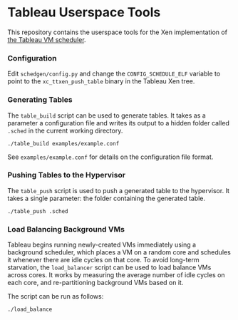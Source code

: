 # Tableau Userspace Tools

This repository contains the userspace tools for the Xen implementation
of [the Tableau VM scheduler](https://github.com/mvanga/tableau-xen-4.9).

### Configuration

Edit `schedgen/config.py` and change the `CONFIG_SCHEDULE_ELF` variable
to point to the `xc_ttxen_push_table` binary in the Tableau Xen tree.

### Generating Tables

The `table_build` script can be used to generate tables. It takes as a
parameter a configuration file and writes its output to a hidden
folder called `.sched` in the current working directory.

    ./table_build examples/example.conf

See `examples/example.conf` for details on the configuration file format.

### Pushing Tables to the Hypervisor

The `table_push` script is used to push a generated table to the hypervisor.
It takes a single parameter: the folder containing the generated table.

    ./table_push .sched

### Load Balancing Background VMs

Tableau begins running newly-created VMs immediately using a background
scheduler, which places a VM on a random core and schedules it whenever
there are idle cycles on that core. To avoid long-term starvation, the
`load_balancer` script can be used to load balance VMs across cores. It
works by measuring the average number of idle cycles on each core, and
re-partitioning background VMs based on it.

The script can be run as follows:

    ./load_balance
